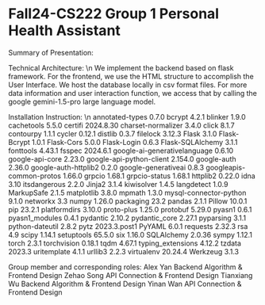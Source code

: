 # Fall24-CS222 Group 1 Personal Health Assistant

Summary of Presentation:


Technical Architecture: \n
We implement the backend based on flask framework. For the frontend, we use the HTML structure to accomplish the User Interface. We host the database locally in csv format files. For more data information and user interaction function, we access that by calling the google gemini-1.5-pro large language model.

Installation Instruction: \n
annotated-types              0.7.0
bcrypt                       4.2.1
blinker                      1.9.0
cachetools                   5.5.0
certifi                      2024.8.30
charset-normalizer           3.4.0
click                        8.1.7
contourpy                    1.1.1
cycler                       0.12.1
distlib                      0.3.7
filelock                     3.12.3
Flask                        3.1.0
Flask-Bcrypt                 1.0.1
Flask-Cors                   5.0.0
Flask-Login                  0.6.3
Flask-SQLAlchemy             3.1.1
fonttools                    4.43.1
fsspec                       2024.6.1
google-ai-generativelanguage 0.6.10
google-api-core              2.23.0
google-api-python-client     2.154.0
google-auth                  2.36.0
google-auth-httplib2         0.2.0
google-generativeai          0.8.3
googleapis-common-protos     1.66.0
grpcio                       1.68.1
grpcio-status                1.68.1
httplib2                     0.22.0
idna                         3.10
itsdangerous                 2.2.0
Jinja2                       3.1.4
kiwisolver                   1.4.5
langdetect                   1.0.9
MarkupSafe                   2.1.5
matplotlib                   3.8.0
mpmath                       1.3.0
mysql-connector-python       9.1.0
networkx                     3.3
numpy                        1.26.0
packaging                    23.2
pandas                       2.1.1
Pillow                       10.0.1
pip                          23.2.1
platformdirs                 3.10.0
proto-plus                   1.25.0
protobuf                     5.29.0
pyasn1                       0.6.1
pyasn1_modules               0.4.1
pydantic                     2.10.2
pydantic_core                2.27.1
pyparsing                    3.1.1
python-dateutil              2.8.2
pytz                         2023.3.post1
PyYAML                       6.0.1
requests                     2.32.3
rsa                          4.9
scipy                        1.14.1
setuptools                   65.5.0
six                          1.16.0
SQLAlchemy                   2.0.36
sympy                        1.12.1
torch                        2.3.1
torchvision                  0.18.1
tqdm                         4.67.1
typing_extensions            4.12.2
tzdata                       2023.3
uritemplate                  4.1.1
urllib3                      2.2.3
virtualenv                   20.24.4
Werkzeug                     3.1.3

Group member and corresponding roles:
Alex Yan Backend Algorithm & Frontend Design
Zehao Song API Connection & Frontend Design
Tianxiang Wu Backend Algorithm & Frontend Design
Yinan Wan API Connection & Frontend Design